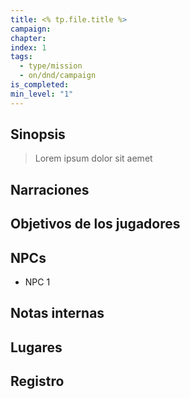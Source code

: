 ```yaml
---
title: <% tp.file.title %>
campaign: 
chapter: 
index: 1
tags:
  - type/mission
  - on/dnd/campaign
is_completed: 
min_level: "1"
---
```

## Sinopsis

> Lorem ipsum
> dolor sit aemet
## Narraciones

## Objetivos de los jugadores

## NPCs

- NPC 1
## Notas internas

## Lugares

## Registro

